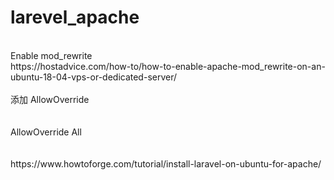 # larevel_apache
<br>
Enable mod_rewrite <br>
https://hostadvice.com/how-to/how-to-enable-apache-mod_rewrite-on-an-ubuntu-18-04-vps-or-dedicated-server/ <br>
<br>
添加 AllowOverride<br>
<br>
<Directory /var/www/html/your-project><br>
   AllowOverride All<br>
</Directory><br>
<br>
https://www.howtoforge.com/tutorial/install-laravel-on-ubuntu-for-apache/<br>

